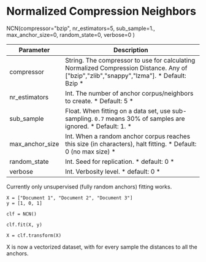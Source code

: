 # Normalized Compression Neighbors

NCN(compressor="bzip", nr_estimators=5, sub_sample=1., max_anchor_size=0, random_state=0, verbose=0 )

Parameter | Description
--- | ---
compressor | String. The compressor to use for calculating Normalized Compression Distance. Any of ["bzip","zlib","snappy","lzma"]. * Default: Bzip *
nr_estimators | Int. The number of anchor corpus/neighbors to create. * Default: 5 *
sub_sample | Float. When fitting on a data set, use sub-sampling. `0.7` means 30% of samples are ignored. * Default: 1. *
max_anchor_size | Int. When a random anchor corpus reaches this size (in characters), halt fitting. * Default: 0 (no max size) *
random_state | Int. Seed for replication. * default: 0 *
verbose | Int. Verbosity level. * default: 0 *

Currently only unsupervised (fully random anchors) fitting works.


```
X = ["Document 1", "Document 2", "Document 3"]
y = [1, 0, 1]

clf = NCN()

clf.fit(X, y)

X = clf.transform(X)
```

X is now a vectorized dataset, with for every sample the distances to all the anchors.